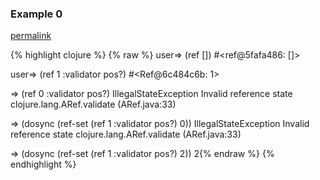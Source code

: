 ### Example 0
[permalink](#example-0)

{% highlight clojure %}
{% raw %}
user=> (ref [])
#<ref@5fafa486: []>

user=> (ref 1 :validator pos?)
#<Ref@6c484c6b: 1>

=> (ref 0 :validator pos?)
IllegalStateException Invalid reference state  clojure.lang.ARef.validate (ARef.java:33)

=> (dosync (ref-set (ref 1 :validator pos?) 0))
IllegalStateException Invalid reference state  clojure.lang.ARef.validate (ARef.java:33)

=> (dosync (ref-set (ref 1 :validator pos?) 2))
2{% endraw %}
{% endhighlight %}


